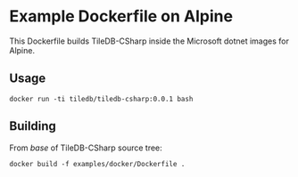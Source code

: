 # Example Dockerfile on Alpine

This Dockerfile builds TileDB-CSharp inside the Microsoft dotnet images for Alpine.

## Usage

```
docker run -ti tiledb/tiledb-csharp:0.0.1 bash
```

## Building

From *base* of TileDB-CSharp source tree:

```
docker build -f examples/docker/Dockerfile .
```
